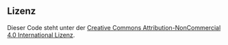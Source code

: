 ## Lizenz

Dieser Code steht unter der [Creative Commons Attribution-NonCommercial 4.0 International Lizenz](https://creativecommons.org/licenses/by-nc/4.0/deed.de).
